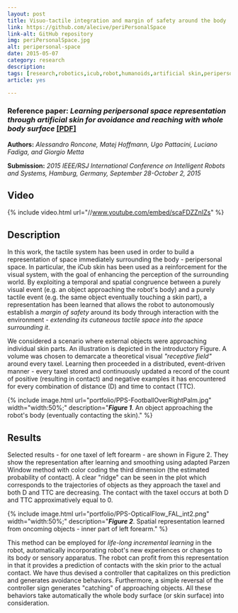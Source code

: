 ```yaml
---
layout: post
title: Visuo-tactile integration and margin of safety around the body
link: https://github.com/alecive/periPersonalSpace
link-alt: GitHub repository
img: periPersonalSpace.jpg
alt: peripersonal-space
date: 2015-05-07
category: research
description: 
tags: [research,robotics,icub,robot,humanoids,artificial skin,peripersonal space,visuo-tactile,multisensory integration,sensor fusion,parzen windows,cognitive robotics,body representations,iros,iros 2015,open source,github]
article: yes

---
```


### Reference paper: _Learning peripersonal space representation through artificial skin for avoidance and reaching with whole body surface_ <a class="no-print" href="/papers/[Roncone et al. 2015] - Learning peripersonal space representation through artificial skin for avoidance and reaching with whole body surface.pdf" target="_blank"> [PDF]</a>

**Authors:** _Alessandro Roncone, Matej Hoffmann, Ugo Pattacini, Luciano Fadiga, and Giorgio Metta_

**Submission:** _2015 IEEE/RSJ International Conference on Intelligent Robots and Systems, Hamburg, Germany, September 28-October 2, 2015_

## Video

{% include video.html url="//www.youtube.com/embed/scaFDZZnIZs" %}

## Description

In this work, the tactile system has been used in order to build a representation of space immediately surrounding the body - peripersonal space. In particular, the iCub skin has been used as a reinforcement for the visual system, with the goal of enhancing the perception of the surrounding world. By exploiting a temporal and spatial congruence between a purely visual event (e.g. an object approaching the robot's body) and a purely tactile event (e.g. the same object eventually touching a skin part), a representation has been learned that allows the robot to autonomously establish a *margin of safety* around its body through interaction with the environment  - _extending its cutaneous tactile space into the space surrounding it_.

We considered a scenario where external objects were approaching individual skin parts. An illustration is depicted in the introductory Figure. A volume was chosen to demarcate a theoretical visual _"receptive field"_ around every taxel. Learning then proceeded in a distributed, event-driven manner - every taxel stored and continuously updated a record of the count of positive (resulting in contact) and negative examples it has encountered for every combination of distance (D) and time to contact (TTC). 
    
{% include image.html url="portfolio/PPS-FootballOverRightPalm.jpg" width="width:50%;" description="<b><i>Figure 1</i></b>. An object approaching the robot's body (eventually contacting the skin)." %}

## Results

Selected results - for one taxel of left forearm - are shown in Figure 2. They show the representation after learning and smoothing using adapted Parzen Window method with color coding the third dimension (the estimated probability of contact). A clear "ridge" can be seen in the plot which corresponds to the trajectories of objects as they approach the taxel and both D and TTC are decreasing. The contact with the taxel occurs at both D and TTC approximatively equal to 0.

{% include image.html url="portfolio/PPS-OpticalFlow_FAL_int2.png" width="width:50%;" description="<b><i>Figure 2</i></b>. Spatial representation learned from oncoming objects - inner part of left forearm." %}

This method can be employed for *life-long incremental learning* in the robot, automatically incorporating robot's new experiences or changes to its body or sensory apparatus. The robot can profit from this representation in that it provides a prediction of contacts with the skin prior to the actual contact. We have thus devised a controller that capitalizes on this prediction and generates avoidance behaviors. Furthermore, a simple reversal of the controller sign generates "catching" of approaching objects.  All these behaviors take automatically the whole body surface (or skin surface) into consideration.
